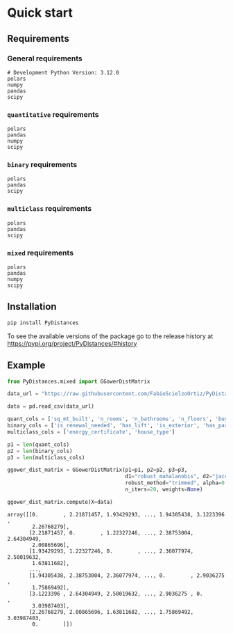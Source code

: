 # Quick start

## Requirements 

### General requirements

```
# Development Python Version: 3.12.0
polars
numpy
pandas
scipy
```


### `quantitative` requirements

```
polars
pandas
numpy
scipy
```


### `binary` requirements

```
polars
pandas
scipy
```


### `multiclass` requirements

```
polars
pandas
scipy
```

### `mixed` requirements

```
polars
pandas
numpy
scipy
```

## Installation

```python
pip install PyDistances
```

To see the available versions of the package go to the release history at https://pypi.org/project/PyDistances/#history



## Example


```python
from PyDistances.mixed import GGowerDistMatrix

data_url = "https://raw.githubusercontent.com/FabioScielzoOrtiz/PyDistances-demo/refs/heads/main/data/madrid_houses_processed.csv"

data = pd.read_csv(data_url)

quant_cols = ['sq_mt_built', 'n_rooms', 'n_bathrooms', 'n_floors', 'buy_price']
binary_cols = ['is_renewal_needed', 'has_lift', 'is_exterior', 'has_parking']
multiclass_cols = ['energy_certificate', 'house_type']

p1 = len(quant_cols)
p2 = len(binary_cols)
p3 = len(multiclass_cols)

ggower_dist_matrix = GGowerDistMatrix(p1=p1, p2=p2, p3=p3,
                                      d1="robust_mahalanobis", d2="jaccard", d3="hamming",
                                      robust_method="trimmed", alpha=0.07, epsilon=0.05, 
                                      n_iters=20, weights=None)

ggower_dist_matrix.compute(X=data)
```
```
array([[0.        , 2.21871457, 1.93429293, ..., 1.94305438, 3.1223396 ,
        2.26768279],
       [2.21871457, 0.        , 1.22327246, ..., 2.38753004, 2.64304949,
        2.00865696],
       [1.93429293, 1.22327246, 0.        , ..., 2.36077974, 2.50019632,
        1.63811682],
       ...,
       [1.94305438, 2.38753004, 2.36077974, ..., 0.        , 2.9036275 ,
        1.75869492],
       [3.1223396 , 2.64304949, 2.50019632, ..., 2.9036275 , 0.        ,
        3.03987403],
       [2.26768279, 2.00865696, 1.63811682, ..., 1.75869492, 3.03987403,
        0.        ]])
```
